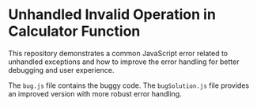 # Unhandled Invalid Operation in Calculator Function

This repository demonstrates a common JavaScript error related to unhandled exceptions and how to improve the error handling for better debugging and user experience.

The `bug.js` file contains the buggy code. The `bugSolution.js` file provides an improved version with more robust error handling.
